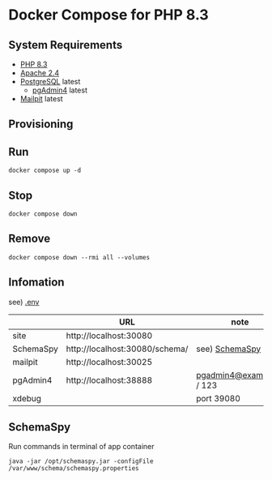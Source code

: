 # Docker Compose for PHP 8.3

## System Requirements

- [PHP 8.3](https://www.php.net/releases/8.3/)
- [Apache 2.4](https://httpd.apache.org/)
- [PostgreSQL](https://www.postgresql.org/) latest
  - [pgAdmin4](https://www.pgadmin.org/) latest
- [Mailpit](https://mailpit.axllent.org/) latest

## Provisioning

## Run

```
docker compose up -d
```

## Stop

```
docker compose down
```

## Remove

```
docker compose down --rmi all --volumes
```

## Infomation

see) [.env](.env)

|             | URL                     | note |
|-            |-                        |-     |
| site        | http://localhost:30080  ||
| SchemaSpy   | http://localhost:30080/schema/  | see) [SchemaSpy](#SchemaSpy) |
| mailpit     | http://localhost:30025  ||
| pgAdmin4    | http://localhost:38888  | pgadmin4@example.jp / 123 |
| xdebug      |                         | port 39080 |

## SchemaSpy

Run commands in terminal of app container

```
java -jar /opt/schemaspy.jar -configFile /var/www/schema/schemaspy.properties
```
